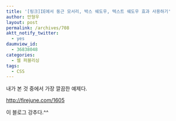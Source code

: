 ```yaml
---
title: '[링크]IE에서 둥근 모서리, 박스 쉐도우, 텍스트 쉐도우 효과 사용하기'
author: 안형우
layout: post
permalink: /archives/708
aktt_notify_twitter:
  - yes
daumview_id:
  - 36838048
categories:
  - 웹 퍼블리싱
tags:
  - CSS
---
```

내가 본 것 중에서 가장 깔끔한 예제다. <div>
  <a href="http://firejune.com/1605" target="_blank">http://firejune.com/1605</a>
</div>

<div>
  이 블로그 강추다.^^
</div>